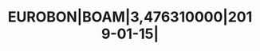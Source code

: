 ---
layout: asset
title: EUROBON|BOAM|3,476310000|2019-01-15|                        
isin: US06051GEY17
---